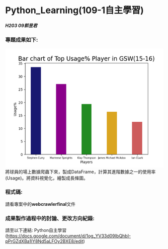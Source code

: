# Python_Learning(109-1自主學習)
##### H203 09郭昱君
### 專題成果如下:
![image](https://github.com/irene951/Python_Learning/blob/main/Figure.png)  
   將球員的場上數據爬蟲下來，製成DataFrame，計算其進階數據之一的使用率(Usage)。將資料視覺化，繪製成長條圖。
### 程式碼:
   請看專案中的**webcrawlerfinal**文件
### 成果製作過程中的討論、更改方向紀錄:
   請至以下連結:
   Python自主學習(https://docs.google.com/document/d/1og_YV33d09IbQhbI-pPrGZdXBa1lY8Nd5aLFOy2BXE8/edit)

